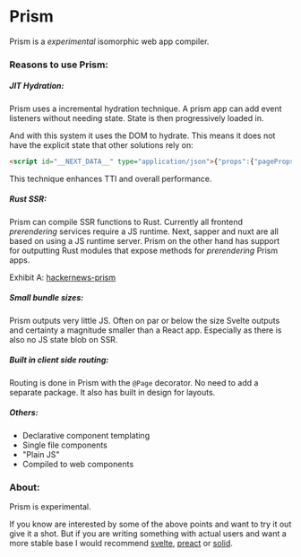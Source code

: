 # Prism

Prism is a *experimental* isomorphic web app compiler.

### Reasons to use Prism:

##### JIT Hydration:

Prism uses a incremental hydration technique. A prism app can add event listeners without needing state. State is then progressively loaded in.

<!-- TODO animation example -->

And with this system it uses the DOM to hydrate. This means it does not have the explicit state that other solutions rely on:

```html
<script id="__NEXT_DATA__" type="application/json">{"props":{"pageProps":{}},"page":"/",...}</script>
```

This technique enhances TTI and overall performance.
 
##### Rust SSR:

Prism can compile SSR functions to Rust. Currently all frontend *prerendering* services require a JS runtime. Next, sapper and nuxt are all based on using a JS runtime server. Prism on the other hand has support for outputting Rust modules that expose methods for *prerendering* Prism apps.

Exhibit A: [hackernews-prism](https://github.com/kaleidawave/hackernews-prism)

##### Small bundle sizes:

Prism outputs very little JS. Often on par or below the size Svelte outputs and certainty a magnitude smaller than a React app. Especially as there is also no JS state blob on SSR.

##### Built in client side routing:

Routing is done in Prism with the `@Page` decorator. No need to add a separate package. It also has built in design for layouts.

##### Others:

- Declarative component templating
- Single file components
- "Plain JS"
- Compiled to web components

### About:

Prism is experimental.

If you know are interested by some of the above points and want to try it out give it a shot. But if you are writing something with actual users and want a more stable base I would recommend [svelte](https://github.com/sveltejs/svelte), [preact](https://github.com/preactjs/preact) or [solid](https://github.com/ryansolid/solid). 